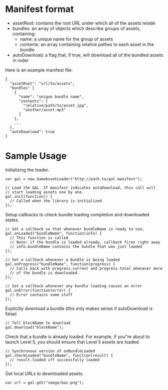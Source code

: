 # Manifest format

* assetRoot: contains the root URL under which all of the assets reside
* bundles: an array of objects which describe groups of assets, containing:
    * name: a unique name for the group of assets
    * contents: an array containing relative pathes to each asset in the bundle
* autoDownload: a flag that, if true, will download all of the bundled
  assets in roder

Here is an example manifest file:

    {
      "assetRoot": "url/to/assets",
      "bundles" [
        {
          "name": "unique bundle name",
          "contents": [
            "relative/path/to/asset.jpg",
            "another/asset.mp3"
          ]
        },
        ...
      ],
      "autoDownload": true
    }

# Sample Usage

Initializing the loader.

    var gal = new GameAssetLoader("http://path.to/gal.manifest");

    // Load the GAL. If manifest indicates autoDownload, this call will
    // start loading assets one by one.
    gal.init(function() {
      // Called when the library is initialized
    });

Setup callbacks to check bundle loading completion and downloaded
states.

    // Set a callback so that whenever bundleName is ready to use,
    gal.onLoaded("bundleName", function(info) {
      // This function is called
      // Note: if the bundle is loaded already, callback fires right away
      // info.bundleName contains the bundle that was just loaded
    });

    // Set a callback whenever a bundle is being loaded
    gal.onProgress("bundleName", function(progress) {
      // Calls back with progress.current and progress.total whenever more
      // of the bundle is downloaded.
    });

    // Set a callback whenever any bundle loading causes an error
    gal.onError(function(error) {
      // Error contains some stuff
    });

Explicitly download a bundle (this only makes sense if autoDownload is
false)

    // Tell blockName to download
    gal.download("blockName");

Check that a bundle is already loaded. For example, if you"re about to
launch Level 5, you should ensure that Level 5 assets are loaded.

    // Synchronous version of onBundleLoaded
    gal.checkLoaded("bundleName", function(result) {
      // result.loaded iff successfully loaded
    });

Get local URLs to downloaded assets.

    var url = gal.get("image/baz.png");
